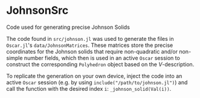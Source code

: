 # JohnsonSrc
Code used for generating precise Johnson Solids

The code found in `src/johnson.jl` was used to generate the files in `Oscar.jl`'s `data/JohnsonMatrices`. These matrices store the precise coordinates for the Johnson solids that require non-quadratic and/or non-simple number fields, which then is used in an active `Oscar` session to construct the corresponding `Polyhedron` object based on the $V$-description.

To replicate the generation on your own device, inject the code into an active `Oscar` session (e.g. by using `include("/path/to/johnson.jl")`) and call the function with the desired index `i`: `_johnson_solid(Val(i))`.
